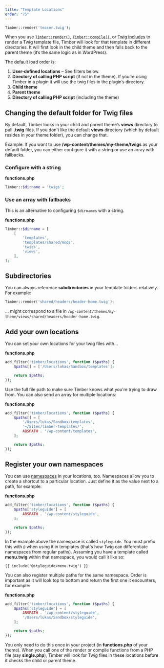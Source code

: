```yaml
---
title: "Template Locations"
order: "75"
---
```


```php
Timber::render('teaser.twig');
```

When you use [`Timber::render()`](https://timber.github.io/docs/v2/reference/timber-timber/#render), [`Timber::compile()`](https://timber.github.io/docs/v2/reference/timber-timber/#compile), or [Twig includes](https://timber.github.io/docs/v2/guides/twig/#includes) to render a Twig template file, Timber will look for that template in different directories. It will first look in the child theme and then falls back to the parent theme (it’s the same logic as in WordPress).

The default load order is:

1. **User-defined locations** – See filters below.
2. **Directory of calling PHP script** (if not in the theme). If you’re using Timber in a plugin it will use the twig files in the plugin’s directory.
3. **Child theme**
4. **Parent theme**
5. **Directory of calling PHP script** (including the theme)

## Changing the default folder for Twig files

By default, Timber looks in your child and parent theme’s **views** directory to pull **.twig** files. If you don't like the default **views** directory (which by default resides in your theme folder), you can change that.

Example: If you want to use **/wp-content/themes/my-theme/twigs** as your default folder, you can either configure it with a string or use an array with fallbacks.

### Configure with a string

**functions.php**

```php
Timber::$dirname = 'twigs';
```

### Use an array with fallbacks

This is an alternative to configuring `$dirnames` with a string.

**functions.php**

```php
Timber::$dirname = [
    [
        'templates',
        'templates/shared/mods',
        'twigs',
        'views',
    ],
];
```

## Subdirectories

You can always reference **subdirectories** in your template folders relatively. For example:

```php
Timber::render('shared/headers/header-home.twig');
```

... might correspond to a file in
`/wp-content/themes/my-theme/views/shared/headers/header-home.twig`.

## Add your own locations

You can set your own locations for your twig files with...

**functions.php**

```php
add_filter('timber/locations', function ($paths) {
    $paths[] = ['/Users/lukas/Sandbox/templates'];

    return $paths;
});
```

Use the full file path to make sure Timber knows what you're trying to draw from. You can also send an array for multiple locations:

**functions.php**

```php
add_filter('timber/locations', function ($paths) {
    $paths[] = [
        '/Users/lukas/Sandbox/templates',
        '~/Sites/timber-templates/',
        ABSPATH . '/wp-content/templates',
    ];

    return $paths;
});
```

## Register your own namespaces

You can use [namespaces](https://symfony.com/doc/current/templating/namespaced_paths.html) in your locations, too. Namespaces allow you to create a shortcut to a particular location. Just define it as the value next to a path, for example:

**functions.php**

```php
add_filter('timber/locations', function ($paths) {
    $paths['styleguide'] = [
        ABSPATH . '/wp-content/styleguide',
    ];

    return $paths;
});
```

In the example above the namespace is called `styleguide`. You must prefix this with `@` when using it in templates (that's how Twig can differentiate namespaces from regular paths).
Assuming you have a template called **menu.twig** within that namespace, you would call it like so:

```twig
{{ include('@styleguide/menu.twig') }}
```

You can also register multiple paths for the same namespace. Order is important as it will look top to bottom and return the first one it encounters, for example:

**functions.php**

```php
add_filter('timber/locations', function ($paths) {
    $paths['styleguide'] = [
        ABSPATH . '/wp-content/styleguide',
        '/Users/lukas/Sandbox/styleguide',
    ];

    return $paths;
});
```

You only need to do this once in your project (in **functions.php** of your theme). When you call one of the render or compile functions from a PHP file (say **single.php**), Timber will look for Twig files in these locations before it checks the child or parent theme.
